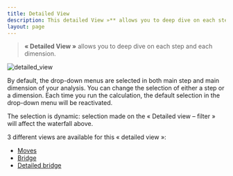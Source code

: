 ```yaml
---
title: Detailed View
description: This detailed View »** allows you to deep dive on each step and each dimension.
layout: page
---
```


> **« Detailed View »** allows you to deep dive on each step and each dimension.

![detailed_view]({{site.url}}/{{site.baseurl}}/core_app/compare/web_application/dashboard/images/moves.png)

By default, the drop-down menus are selected in both main step and main dimension of your analysis. You can change the selection of either a step or a dimension. Each time you run the calculation, the default selection in the drop-down menu will be reactivated.

The selection is dynamic: selection made on the « Detailed view – filter » will affect the waterfall above.

3 different views are available for this « detailed view »:
* [Moves]({{site.url}}/{{site.baseurl}}/core_app/compare/web_application/dashboard/detailed_view/moves)
* [Bridge]({{site.url}}/{{site.baseurl}}/core_app/compare/web_application/dashboard/detailed_view/bridge)
* [Detailed bridge]({{site.url}}/{{site.baseurl}}/core_app/compare/web_application/dashboard/detailed_view/detailed_bridge)
